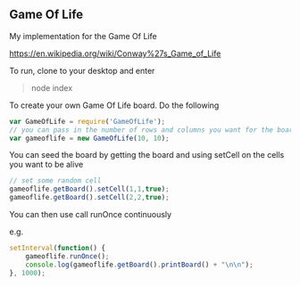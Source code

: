 ## Game Of Life

My implementation for the Game Of Life

https://en.wikipedia.org/wiki/Conway%27s_Game_of_Life

To run, clone to your desktop and enter

> node index

To create your own Game Of Life board. Do the following

```javascript
var GameOfLife = require('GameOfLife');
// you can pass in the number of rows and columns you want for the board
var gameoflife = new GameOfLife(10, 10);
```

You can seed the board by getting the board and using setCell on the cells you want to be alive

```javascript
// set some random cell
gameoflife.getBoard().setCell(1,1,true);
gameoflife.getBoard().setCell(2,2,true);
```

You can then use call runOnce continuously

e.g.

```javascript
setInterval(function() {
    gameoflife.runOnce();
    console.log(gameoflife.getBoard().printBoard() + "\n\n");
}, 1000);
```